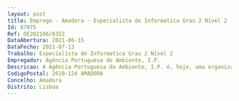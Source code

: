 ```yaml
--- 
layout: post
title: Emprego - Amadora - Especialista de Informatica Grau 2 Nível 2
Id: 87975
Ref: OE202106/0352
DataAbertura: 2021-06-15
DataFecho: 2021-07-13
Trabalho: Especialista de Informatica Grau 2 Nível 2
Empregador: Agência Portuguesa do Ambiente, I.P.
Descricao: A Agência Portuguesa do Ambiente, I.P. é, hoje, uma organização de referência na sociedade portuguesa. A APA é o principal organismo do Estado dedicado às políticas e legislação ambiental, abrangendo um vasto conjunto de áreas  alterações climáticas, qualidade do ar, recursos hídricos e litoral, resíduos, ruído, economia circular, emergências radiológicas e segurança nuclear, avaliação ambiental, licenciamento, certificação ambiental, participação pública, educação e sensibilização ambiental.No âmbito do reforço da Segurança e bem estar dos trabalhadores, estão definidas no Plano de Atividades 6 medidas prioritárias 1. Consolidação do regime de Teletrabalho 2. Reforço das medidas de Higiene e Segurança das Instalações 3. Contratação de serviços alargados de Segurança e Saúde no Trabalho incluindo saúde mental 4. Criação de um Portal Corporativo que integre e desmaterialize os principais processos de trabalho internos, em particular o colaborativo 5. Criação de um Portal do Colaborador que integre e desmaterialize os principais dados e processos individuais dos trabalhadores (SAMA) 6. A implementação de um Sistema de Gestão da Conciliação (SGC), visando a certificação acreditada da APA na Norma portuguesa NP 4552 2016 (Sistema de Gestão da Conciliação entre a Vida Profissional, Familiar e Pessoal).A APA, I.P. tem hoje mais de 2 3 dos colaboradores com computadores portáteis e utilizando desktops virtuais  remodelou e fez um profundo upgrade de sistemas de comunicações por teleconferência e apostou definitivamente no teletrabalho a tempo parcial. A quase totalidade das solicitações de jornada contínua por parte dos trabalhadores recebeu parecer favorável.Os cerca de 500 mil utilizadores das plataformas informáticas da APA, esperam que elas estejam permanentemente disponíveis, seja para saber a qualidade do ar, para obter uma licença, ou para cumprir alguma obrigação ambiental que decorra da sua atividade. A APA, através do seu Departamento de Tecnologias e Sistemas de Informação, promove ativamente a transformação digital dos seus processos de negócio e necessita de reforçar a sua equipa.Em conformidade com o estabelecido no Mapa de Pessoal, as funções a exercer são enquadráveis no conteúdo funcional da carreira de especialista de informática (Portaria n.º 358 2002, de 3 de abril) ou da carreira geral de técnico superior. O posto de trabalho caracteriza se pela posse de algumas qualificações e competências em domínios da programação, administração de base de dados, análise de dados, análise funcional,  tester , gestão de projetos, segurança e redes  • Conhecimentos de Gestão de Projectos – PMBOK (Project Management Book Of Knowledge) • Metodologias, técnicas e ferramentas de Levantamento de Requisitos de Negócio   BABOK (Business Analysis Book Of Knowledge) • Elaboração de Especificações Funcionais  • Metodologias de Modelação de Processos de Negócio e de automatização de processos  • Elaboração de requisitos técnicos e de negócio numa arquitetura SOA  • Desenvolvimento de aplicações com um elevado número de utilizadores simultâneos (na ordem de mais de 15.000) • Atividades do ciclo de vida das aplicações, nomeadamente  desenvolvimento de funcionalidades, melhorias e alterações, correção de issues e gestão de versões  • Experiência em linguagens de programação Java, Javascript, HTML5, CSS, framework PrimeFaces for JSF, e ORM Apache Cayenne ou equivalente • Experiência em modelação e desenvolvimento de bases de dados (PostgreSQL SQL Server, etc.) • Experiência em administração de bases de dados, querying avançado e reporting (SSRS, Jasper Reports, outros) • Conhecimentos de ferramentas de automação e testes como Cypress, Robot Framework ou equivalente • Experiência em Administração de Sistemas Windows e Linux • Bons conhecimentos de redes • Microsoft Active Directory  experiência em desenho, implementação e diagnóstico.
CodigoPostal: 2610-124 AMADORA
Concelho: Amadora
Distrito: Lisboa
--- 
```

